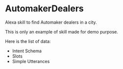 # AutomakerDealers
Alexa skill to find Automaker dealers in a city.

This is only an example of skill made for demo purpose.

Here is the list of data:

- Intent Schema
- Slots
- Simple Utterances
